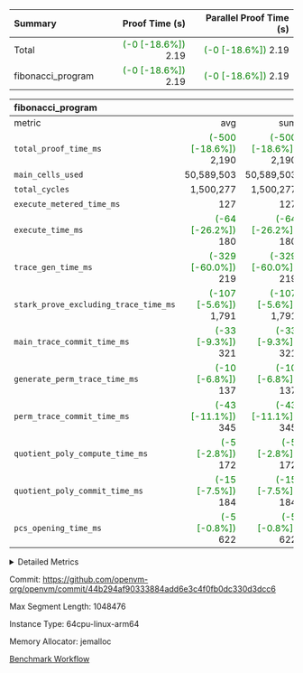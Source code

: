 | Summary | Proof Time (s) | Parallel Proof Time (s) |
|:---|---:|---:|
| Total | <span style='color: green'>(-0 [-18.6%])</span> 2.19 | <span style='color: green'>(-0 [-18.6%])</span> 2.19 |
| fibonacci_program | <span style='color: green'>(-0 [-18.6%])</span> 2.19 | <span style='color: green'>(-0 [-18.6%])</span> 2.19 |


| fibonacci_program |||||
|:---|---:|---:|---:|---:|
|metric|avg|sum|max|min|
| `total_proof_time_ms ` | <span style='color: green'>(-500 [-18.6%])</span> 2,190 | <span style='color: green'>(-500 [-18.6%])</span> 2,190 | <span style='color: green'>(-500 [-18.6%])</span> 2,190 | <span style='color: green'>(-500 [-18.6%])</span> 2,190 |
| `main_cells_used     ` |  50,589,503 |  50,589,503 |  50,589,503 |  50,589,503 |
| `total_cycles        ` |  1,500,277 |  1,500,277 |  1,500,277 |  1,500,277 |
| `execute_metered_time_ms` |  127 |  127 |  127 |  127 |
| `execute_time_ms     ` | <span style='color: green'>(-64 [-26.2%])</span> 180 | <span style='color: green'>(-64 [-26.2%])</span> 180 | <span style='color: green'>(-64 [-26.2%])</span> 180 | <span style='color: green'>(-64 [-26.2%])</span> 180 |
| `trace_gen_time_ms   ` | <span style='color: green'>(-329 [-60.0%])</span> 219 | <span style='color: green'>(-329 [-60.0%])</span> 219 | <span style='color: green'>(-329 [-60.0%])</span> 219 | <span style='color: green'>(-329 [-60.0%])</span> 219 |
| `stark_prove_excluding_trace_time_ms` | <span style='color: green'>(-107 [-5.6%])</span> 1,791 | <span style='color: green'>(-107 [-5.6%])</span> 1,791 | <span style='color: green'>(-107 [-5.6%])</span> 1,791 | <span style='color: green'>(-107 [-5.6%])</span> 1,791 |
| `main_trace_commit_time_ms` | <span style='color: green'>(-33 [-9.3%])</span> 321 | <span style='color: green'>(-33 [-9.3%])</span> 321 | <span style='color: green'>(-33 [-9.3%])</span> 321 | <span style='color: green'>(-33 [-9.3%])</span> 321 |
| `generate_perm_trace_time_ms` | <span style='color: green'>(-10 [-6.8%])</span> 137 | <span style='color: green'>(-10 [-6.8%])</span> 137 | <span style='color: green'>(-10 [-6.8%])</span> 137 | <span style='color: green'>(-10 [-6.8%])</span> 137 |
| `perm_trace_commit_time_ms` | <span style='color: green'>(-43 [-11.1%])</span> 345 | <span style='color: green'>(-43 [-11.1%])</span> 345 | <span style='color: green'>(-43 [-11.1%])</span> 345 | <span style='color: green'>(-43 [-11.1%])</span> 345 |
| `quotient_poly_compute_time_ms` | <span style='color: green'>(-5 [-2.8%])</span> 172 | <span style='color: green'>(-5 [-2.8%])</span> 172 | <span style='color: green'>(-5 [-2.8%])</span> 172 | <span style='color: green'>(-5 [-2.8%])</span> 172 |
| `quotient_poly_commit_time_ms` | <span style='color: green'>(-15 [-7.5%])</span> 184 | <span style='color: green'>(-15 [-7.5%])</span> 184 | <span style='color: green'>(-15 [-7.5%])</span> 184 | <span style='color: green'>(-15 [-7.5%])</span> 184 |
| `pcs_opening_time_ms ` | <span style='color: green'>(-5 [-0.8%])</span> 622 | <span style='color: green'>(-5 [-0.8%])</span> 622 | <span style='color: green'>(-5 [-0.8%])</span> 622 | <span style='color: green'>(-5 [-0.8%])</span> 622 |



<details>
<summary>Detailed Metrics</summary>

| group | num_segments | keygen_time_ms | fri.log_blowup | execute_metered_time_ms | commit_exe_time_ms |
| --- | --- | --- | --- | --- | --- |
| fibonacci_program | 1 | 277 | 1 | 127 | 5 | 

| group | air_name | quotient_deg | interactions | constraints |
| --- | --- | --- | --- | --- |
| fibonacci_program | AccessAdapterAir<16> | 2 | 5 | 12 | 
| fibonacci_program | AccessAdapterAir<2> | 2 | 5 | 12 | 
| fibonacci_program | AccessAdapterAir<32> | 2 | 5 | 12 | 
| fibonacci_program | AccessAdapterAir<4> | 2 | 5 | 12 | 
| fibonacci_program | AccessAdapterAir<8> | 2 | 5 | 12 | 
| fibonacci_program | BitwiseOperationLookupAir<8> | 2 | 2 | 4 | 
| fibonacci_program | MemoryMerkleAir<8> | 2 | 4 | 39 | 
| fibonacci_program | PersistentBoundaryAir<8> | 2 | 3 | 7 | 
| fibonacci_program | PhantomAir | 2 | 3 | 5 | 
| fibonacci_program | Poseidon2PeripheryAir<BabyBearParameters>, 1> | 2 | 1 | 286 | 
| fibonacci_program | ProgramAir | 1 | 1 | 4 | 
| fibonacci_program | RangeTupleCheckerAir<2> | 1 | 1 | 4 | 
| fibonacci_program | Rv32HintStoreAir | 2 | 18 | 28 | 
| fibonacci_program | VariableRangeCheckerAir | 1 | 1 | 4 | 
| fibonacci_program | VmAirWrapper<Rv32BaseAluAdapterAir, BaseAluCoreAir<4, 8> | 2 | 20 | 37 | 
| fibonacci_program | VmAirWrapper<Rv32BaseAluAdapterAir, LessThanCoreAir<4, 8> | 2 | 18 | 40 | 
| fibonacci_program | VmAirWrapper<Rv32BaseAluAdapterAir, ShiftCoreAir<4, 8> | 2 | 24 | 91 | 
| fibonacci_program | VmAirWrapper<Rv32BranchAdapterAir, BranchEqualCoreAir<4> | 2 | 11 | 20 | 
| fibonacci_program | VmAirWrapper<Rv32BranchAdapterAir, BranchLessThanCoreAir<4, 8> | 2 | 13 | 35 | 
| fibonacci_program | VmAirWrapper<Rv32CondRdWriteAdapterAir, Rv32JalLuiCoreAir> | 2 | 10 | 18 | 
| fibonacci_program | VmAirWrapper<Rv32JalrAdapterAir, Rv32JalrCoreAir> | 2 | 16 | 20 | 
| fibonacci_program | VmAirWrapper<Rv32LoadStoreAdapterAir, LoadSignExtendCoreAir<4, 8> | 2 | 18 | 33 | 
| fibonacci_program | VmAirWrapper<Rv32LoadStoreAdapterAir, LoadStoreCoreAir<4> | 2 | 17 | 40 | 
| fibonacci_program | VmAirWrapper<Rv32MultAdapterAir, DivRemCoreAir<4, 8> | 2 | 25 | 84 | 
| fibonacci_program | VmAirWrapper<Rv32MultAdapterAir, MulHCoreAir<4, 8> | 2 | 24 | 31 | 
| fibonacci_program | VmAirWrapper<Rv32MultAdapterAir, MultiplicationCoreAir<4, 8> | 2 | 19 | 19 | 
| fibonacci_program | VmAirWrapper<Rv32RdWriteAdapterAir, Rv32AuipcCoreAir> | 2 | 12 | 14 | 
| fibonacci_program | VmConnectorAir | 2 | 5 | 11 | 

| group | air_name | segment | rows | prep_cols | perm_cols | main_cols | cells |
| --- | --- | --- | --- | --- | --- | --- | --- |
| fibonacci_program | AccessAdapterAir<8> | 0 | 128 |  | 16 | 17 | 4,224 | 
| fibonacci_program | BitwiseOperationLookupAir<8> | 0 | 65,536 | 3 | 8 | 2 | 655,360 | 
| fibonacci_program | MemoryMerkleAir<8> | 0 | 512 |  | 16 | 32 | 24,576 | 
| fibonacci_program | PersistentBoundaryAir<8> | 0 | 128 |  | 12 | 20 | 4,096 | 
| fibonacci_program | PhantomAir | 0 | 1 |  | 12 | 6 | 18 | 
| fibonacci_program | Poseidon2PeripheryAir<BabyBearParameters>, 1> | 0 | 256 |  | 8 | 300 | 78,848 | 
| fibonacci_program | ProgramAir | 0 | 8,192 |  | 8 | 10 | 147,456 | 
| fibonacci_program | RangeTupleCheckerAir<2> | 0 | 524,288 | 2 | 8 | 1 | 4,718,592 | 
| fibonacci_program | Rv32HintStoreAir | 0 | 4 |  | 44 | 32 | 304 | 
| fibonacci_program | VariableRangeCheckerAir | 0 | 262,144 | 2 | 8 | 1 | 2,359,296 | 
| fibonacci_program | VmAirWrapper<Rv32BaseAluAdapterAir, BaseAluCoreAir<4, 8> | 0 | 1,048,576 |  | 52 | 36 | 92,274,688 | 
| fibonacci_program | VmAirWrapper<Rv32BaseAluAdapterAir, LessThanCoreAir<4, 8> | 0 | 524,288 |  | 40 | 37 | 40,370,176 | 
| fibonacci_program | VmAirWrapper<Rv32BranchAdapterAir, BranchEqualCoreAir<4> | 0 | 262,144 |  | 28 | 26 | 14,155,776 | 
| fibonacci_program | VmAirWrapper<Rv32BranchAdapterAir, BranchLessThanCoreAir<4, 8> | 0 | 8 |  | 32 | 32 | 512 | 
| fibonacci_program | VmAirWrapper<Rv32CondRdWriteAdapterAir, Rv32JalLuiCoreAir> | 0 | 131,072 |  | 28 | 18 | 6,029,312 | 
| fibonacci_program | VmAirWrapper<Rv32JalrAdapterAir, Rv32JalrCoreAir> | 0 | 32 |  | 36 | 28 | 2,048 | 
| fibonacci_program | VmAirWrapper<Rv32LoadStoreAdapterAir, LoadStoreCoreAir<4> | 0 | 128 |  | 52 | 41 | 11,904 | 
| fibonacci_program | VmAirWrapper<Rv32RdWriteAdapterAir, Rv32AuipcCoreAir> | 0 | 16 |  | 28 | 20 | 768 | 
| fibonacci_program | VmConnectorAir | 0 | 2 | 1 | 16 | 5 | 42 | 

| group | segment | trace_gen_time_ms | total_proof_time_ms | total_cycles | total_cells | stark_prove_excluding_trace_time_ms | quotient_poly_compute_time_ms | quotient_poly_commit_time_ms | perm_trace_commit_time_ms | pcs_opening_time_ms | main_trace_commit_time_ms | main_cells_used | generate_perm_trace_time_ms | execute_time_ms |
| --- | --- | --- | --- | --- | --- | --- | --- | --- | --- | --- | --- | --- | --- | --- |
| fibonacci_program | 0 | 219 | 2,190 | 1,500,277 | 160,837,996 | 1,791 | 172 | 184 | 345 | 622 | 321 | 50,589,503 | 137 | 180 | 

| group | segment | trace_height_constraint | weighted_sum | threshold |
| --- | --- | --- | --- | --- |
| fibonacci_program | 0 | 0 | 3,932,542 | 2,013,265,921 | 
| fibonacci_program | 0 | 1 | 10,749,400 | 2,013,265,921 | 
| fibonacci_program | 0 | 2 | 1,966,271 | 2,013,265,921 | 
| fibonacci_program | 0 | 3 | 10,749,532 | 2,013,265,921 | 
| fibonacci_program | 0 | 4 | 1,664 | 2,013,265,921 | 
| fibonacci_program | 0 | 5 | 640 | 2,013,265,921 | 
| fibonacci_program | 0 | 6 | 7,209,100 | 2,013,265,921 | 
| fibonacci_program | 0 | 7 |  | 2,013,265,921 | 
| fibonacci_program | 0 | 8 | 35,535,101 | 2,013,265,921 | 

</details>


Commit: https://github.com/openvm-org/openvm/commit/44b294af90333884add6e3c4f0fb0dc330d3dcc6

Max Segment Length: 1048476

Instance Type: 64cpu-linux-arm64

Memory Allocator: jemalloc

[Benchmark Workflow](https://github.com/openvm-org/openvm/actions/runs/15718684395)
